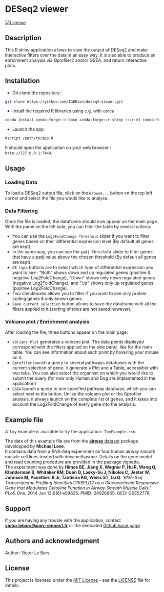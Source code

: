 # DESeq2 viewer

[![License](https://img.shields.io/badge/License-MIT-blue.svg)](LICENSE)

## Description
This R shiny application allows to view the output of DESeq2 and make interactive filters over the data in an easy way. It is also able to produce an enrichment analysis via Gprofiler2 and/or GSEA, and return interactive plots.

## Installation

- Git clone the repository:

```bash
git clone https://github.com/IGDRion/deseq2-viewer.git
```

- Install the required R libraries using e.g. with `conda`

```bash
conda install conda-forge::r-base conda-forge::r-shiny r::r-dt conda-forge::r-ggplot2  plotly::plotly conda-forge::r-gprofiler2 r-dipsaus conda-forge::r-dplyr conda-forge::r-shinyjs conda-forge::r-ggpubr bioconda::bioconductor-fgsea conda-forge::r-stringr
```

- Launch the app:

```bash
Rscript /path/to/app.R
```

It should open the application on your web browser : `http://127.0.0.1:7449`.

## Usage
### Loading Data
To load a DESeq2 output file, click on the `Browse...` button on the top left corner and select the file you would like to analyse. 

### Data Filtering
Once the file is loaded, the dataframe should now appear on the main page. With the panel on the left side, you can filter the table by several criteria:

- You can use the `Log2FoldChange Threshold` slider if you want to filter genes based on their differential expression level (By default all genes are kept).
- In the same way, you can use the `padj Threshold` slider to filter genes that have a padj value above the chosen threshold (By default all genes are kept).
- `DE type` buttons are to select which type of differential expression you want to see : "Both" shows down and up regulated genes (positive & negative Log2FoldChange), "Down" shows only down regulated genes (negative Log2FoldChange), and "Up" shows only up regulated genes (positive Log2FoldChange).
- Two checkboxes allows you to filter if you want to see only protein coding genes & only known genes.
- `Save current selection` button allows to save the dataframe with all the filters applied to it (sorting of rows are not saved however).

### Volcano plot / Enrichment analysis
After loading the file, three buttons appear on the main page:

- `Volcano Plot` generates a volcano plot. The data points displayed correspond with the filters applied on the side panel, like for the main table. You can see information about each point by hovering your mouse on it.
- `Gprofiler` launch a query to several pathways databases with the current selection of gene. It generate a Plot and a Table, accessible with two tabs. You can also select the organism on which you would like to submit the query (for now only Human and Dog are implemented in the application)
- `GSEA` launch a query to one specified pathway database, which you can select next to the button. Unlike the volcano plot or the Gprofiler analysis, it always launch on the complete list of genes, and it takes into account the Log2FoldChange of every gene into the analysis.


## Example file
A Toy example is available to try the application : `ToyExample.csv`.

The data of this example file are from the [**airway** dataset](https://bioconductor.org/packages/release/data/experiment/html/airway.html) package developped by **Michael Love**.  
It contains data from a RNA-Seq experiment on four human airway smooth muscle cell lines treated with dexamethasone. Details on the gene model and read counting procedure are provided in the package vignette.  
The experiment was done by **Himes BE, Jiang X, Wagner P, Hu R, Wang Q, Klanderman B, Whitaker RM, Duan Q, Lasky-Su J, Nikolos C, Jester W, Johnson M, Panettieri R Jr, Tantisira KG, Weiss ST, Lu Q**: '*RNA-Seq Transcriptome Profiling Identifies CRISPLD2 as a Glucocorticoid Responsive Gene that Modulates Cytokine Function in Airway Smooth Muscle Cells.*' PLoS One. 2014 Jun 13;9(6):e99625. PMID: 24926665. GEO: GSE52778.


## Support
If you are having any trouble with the application, contact **victor.lebars@univ-rennes1.fr** or the dedicated [Github issue page](https://github.com/IGDRion/deseq2-viewer/issues).

## Authors and acknowledgment
Author: Victor Le Bars

## License
This project is licensed under the [MIT License](LICENSE) - see the [LICENSE](LICENSE) file for details.
